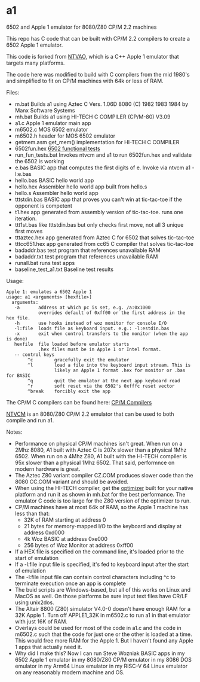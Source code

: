 # a1
6502 and Apple 1 emulator for 8080/Z80 CP/M 2.2 machines

This repo has C code that can be built with CP/M 2.2 compilers to create a 6502 Apple 1 emulator.

This code is forked from [NTVAO](https://github.com/davidly/ntvao), which is a C++ Apple 1 emulator that targets many platforms.

The code here was modified to build with C compilers from the mid 1980's and simplified to fit on CP/M machines with 64k or less of RAM.

Files:

   - m.bat        Builds a1 using Aztec C Vers. 1.06D 8080  (C) 1982 1983 1984 by Manx Software Systems
   - mh.bat       Builds a1 using HI-TECH C COMPILER (CP/M-80) V3.09
   - a1.c         Apple 1 emulator main app
   - m6502.c      MOS 6502 emulator
   - m6502.h      header for MOS 6502 emulator
   - getmem.asm   get_mem() implementation for HI-TECH C COMPILER
   - 6502fun.hex  [6502 functional tests](https://github.com/Klaus2m5/6502_65C02_functional_tests)
   - run_fun_tests.bat Invokes ntvcm and a1 to run 6502fun.hex and validate the 6502 is working
   - e.bas        BASIC app that computes the first digits of e. Invoke via ntvcm a1 -l:e.bas
   - hello.bas    BASIC hello world app
   - hello.hex    Assembler hello world app built from hello.s
   - hello.s      Assembler hello world app
   - tttstdin.bas BASIC app that proves you can't win at tic-tac-toe if the opponent is competent
   - t1.hex       app generated from assembly version of tic-tac-toe. runs one iteration.
   - ttt1st.bas   like tttstdin.bas but only checks first move, not all 3 unique first moves
   - tttaztec.hex app generated from Aztec C for 6502 that solves tic-tac-toe
   - tttcc651.hex app generated from cc65 C compiler that solves tic-tac-toe
   - badaddr.bas  test program that references unavailable RAM
   - badaddr.txt  test program that references  unavailable RAM
   - runall.bat   runs test apps
   - baseline_test_a1.txt Baseline test results

Usage:

    Apple 1: emulates a 6502 Apple 1
    usage: a1 <arguments> [hexfile>]
      arguments:
       -a       address at which pc is set, e.g. /a:0x1000
                overrides default of 0xff00 or the first address in the hex file.
       -h       use hooks instead of woz monitor for console I/O
       -l:file  loads file as keyboard input. e.g.: -l:estdin.bas
       -x       exit when control transfers to the monitor (when the app is done)
       hexfile  file loaded before emulator starts
                .hex files must be in Apple 1 or Intel format.
       -- control keys
            ^c        gracefully exit the emulator
            ^l        load a file into the keyboard input stream. This is
                      likely an Apple 1 format .hex for monitor or .bas for BASIC
            ^q        quit the emulator at the next app keyboard read
            ^r        soft reset via the 6502's 0xfffc reset vector
            ^break    forcibly exit the app

The CP/M C compilers can be found here: [CP/M Compilers](https://github.com/davidly/cpm_compilers)

[NTVCM](https://github.com/davidly/cpm_compilers) is an 8080/Z80 CP/M 2.2 emulator that can be used to both compile and run a1.

Notes:
  - Performance on physical CP/M machines isn't great. When run on a 2Mhz 8080, A1 built with Aztec C is 207x slower than a physical 1Mhz 6502. When run on a 4Mhz Z80, A1 built with the HI-TECH compiler is 95x slower than a physical 1Mhz 6502. That said, performnce on modern hardware is great.
  - The Aztec Z80 variant compiler CZ.COM produces slower code than the 8080 CC.COM variant and should be avoided.
  - When using the HI-TECH compiler, get the [optimizer](https://github.com/nikitinprior/doptim) built for your native platform and run it as shown in mh.bat for the best performance. The emulator C code is too large for the Z80 version of the optimizer to run.
  - CP/M machines have at most 64k of RAM, so the Apple 1 machine has less than that:
      - 32K of RAM starting at address 0
      - 21 bytes for memory-mapped I/O to the keyboard and display at address 0xd000
      - 4k Woz BASIC at address 0xe000
      - 256 bytes of Woz Monitor at address 0xff00
  - If a HEX file is specified on the command line, it's loaded prior to the start of emulation
  - If a -l:file input file is specified, it's fed to keyboard input after the start of emulation
  - The -l:file input file can contain control characters including ^c to terminate execution once an app is complete
  - The buid scripts are Windows-based, but all of this works on Linux and MacOS as well. On those platforms be sure input text files have CR/LF using unix2dos.
  - The Altair 8800 (Z80) simulator V4.0-0 doesn't have enough RAM for a 32K Apple 1. Turn off APPLE1_32K in m6502.c to run a1 in that emulator with just 16K of RAM.
  - Overlays could be used for most of the code in a1.c and the code in m6502.c such that the code for just one or the other is loaded at a time. This would free more RAM for the Apple 1. But I haven't found any Apple 1 apps that actually need it.
  - Why did I make this? Now I can run Steve Wozniak BASIC apps in my 6502 Apple 1 emulator in my 8080/Z80 CP/M emulator in my 8086 DOS emulator in my Arm64 Linux emulator in my RISC-V 64 Linux emulator on any reasonably modern machine and OS.
